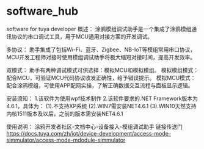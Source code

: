 # software_hub
software for tuya developer
概述：
涂鸦模组调试助手是一个集成了涂鸦模组通讯协议的串口调试工具，用于MCU通用对接方案的开发调试。

多协议：
助手集成了包括Wi-Fi、蓝牙、Zigbee、NB-IoT等模组常用串口协议，MCU开发工程师对接时使用模组调试助手将极大缩短对接时间，提高开发效率。

双模式：
助手有两种调试模式可供选择：模拟MCU和模拟模组。
模拟模组模式：配合MCU，可验证MCU代码协议收发正确性，给予错误提示。
模拟MCU模式：配合涂鸦模组，可使用APP配网实操，了解正确数据交互流程与面板显示逻辑。

安装须知：
1.该软件为使用wpf技术制作
2.该软件要求的.NET Framework版本为4.6.1，具体为：
(1).不支持XP系统
(2).WIN7需安装NET4.6.1
(3).WIN10天然支持内核1511版本及以后，之前的版本需安装NET4.6.1

使用说明：
涂鸦开发者社区-文档中心-设备接入-模组调试助手
链接传送门 https://docs.tuya.com/zh/iot/device-development/access-mode-simmulator/access-mode-mdodule-simmulator
